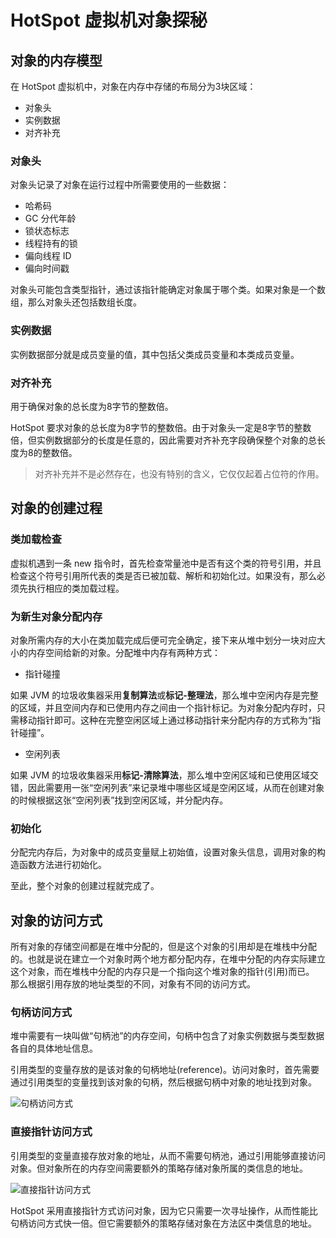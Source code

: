 # HotSpot 虚拟机对象探秘
## 对象的内存模型
在 HotSpot 虚拟机中，对象在内存中存储的布局分为3块区域：

- 对象头
- 实例数据
- 对齐补充

### 对象头
对象头记录了对象在运行过程中所需要使用的一些数据：

- 哈希码
- GC 分代年龄
- 锁状态标志
- 线程持有的锁
- 偏向线程 ID
- 偏向时间戳

对象头可能包含类型指针，通过该指针能确定对象属于哪个类。如果对象是一个数组，那么对象头还包括数组长度。

### 实例数据
实例数据部分就是成员变量的值，其中包括父类成员变量和本类成员变量。

### 对齐补充
用于确保对象的总长度为8字节的整数倍。

HotSpot 要求对象的总长度为8字节的整数倍。由于对象头一定是8字节的整数倍，但实例数据部分的长度是任意的，因此需要对齐补充字段确保整个对象的总长度为8的整数倍。

> 对齐补充并不是必然存在，也没有特别的含义，它仅仅起着占位符的作用。

## 对象的创建过程
### 类加载检查
虚拟机遇到一条 new 指令时，首先检查常量池中是否有这个类的符号引用，并且检查这个符号引用所代表的类是否已被加载、解析和初始化过。如果没有，那么必须先执行相应的类加载过程。

> 
### 为新生对象分配内存
对象所需内存的大小在类加载完成后便可完全确定，接下来从堆中划分一块对应大小的内存空间给新的对象。分配堆中内存有两种方式：

- 指针碰撞

如果 JVM 的垃圾收集器采用**复制算法**或**标记-整理法**，那么堆中空闲内存是完整的区域，并且空间内存和已使用内存之间由一个指针标记。为对象分配内存时，只需移动指针即可。这种在完整空闲区域上通过移动指针来分配内存的方式称为“指针碰撞”。

- 空闲列表

如果 JVM 的垃圾收集器采用**标记-清除算法**，那么堆中空闲区域和已使用区域交错，因此需要用一张“空闲列表”来记录堆中哪些区域是空闲区域，从而在创建对象的时候根据这张“空闲列表”找到空闲区域，并分配内存。

### 初始化
分配完内存后，为对象中的成员变量赋上初始值，设置对象头信息，调用对象的构造函数方法进行初始化。

至此，整个对象的创建过程就完成了。

## 对象的访问方式
所有对象的存储空间都是在堆中分配的，但是这个对象的引用却是在堆栈中分配的。也就是说在建立一个对象时两个地方都分配内存，在堆中分配的内存实际建立这个对象，而在堆栈中分配的内存只是一个指向这个堆对象的指针(引用)而已。
那么根据引用存放的地址类型的不同，对象有不同的访问方式。

### 句柄访问方式
堆中需要有一块叫做“句柄池”的内存空间，句柄中包含了对象实例数据与类型数据各自的具体地址信息。

引用类型的变量存放的是该对象的句柄地址(reference)。访问对象时，首先需要通过引用类型的变量找到该对象的句柄，然后根据句柄中对象的地址找到对象。

![句柄访问方式](http://img.my.csdn.net/uploads/201209/26/1348659242_7055.jpg)
### 直接指针访问方式
引用类型的变量直接存放对象的地址，从而不需要句柄池，通过引用能够直接访问对象。但对象所在的内存空间需要额外的策略存储对象所属的类信息的地址。

![直接指针访问方式](http://img.my.csdn.net/uploads/201209/26/1348658605_5211.jpg)

HotSpot 采用直接指针方式访问对象，因为它只需要一次寻址操作，从而性能比句柄访问方式快一倍。但它需要额外的策略存储对象在方法区中类信息的地址。
